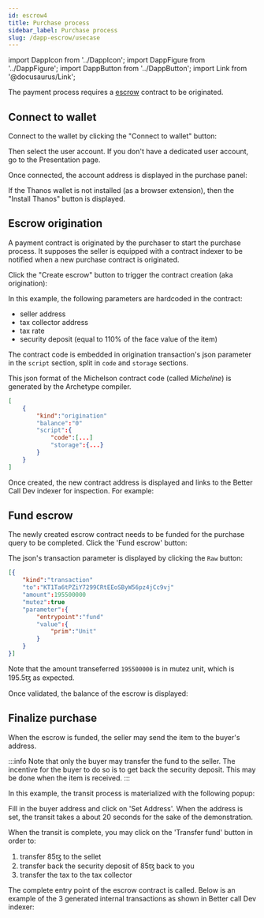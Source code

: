 ```yaml
---
id: escrow4
title: Purchase process
sidebar_label: Purchase process
slug: /dapp-escrow/usecase
---
```


import DappIcon from '../DappIcon';
import DappFigure from '../DappFigure';
import DappButton from '../DappButton';
import Link from '@docusaurus/Link';

The payment process requires a <a href='https://en.wikipedia.org/wiki/Escrow'>escrow</a> contract to be originated.

## Connect to wallet

Connect to the wallet by clicking the "Connect to wallet" button:

<DappFigure img='escrow-connect1.png' width='35%'/>

Then select the user account. If you don't have a dedicated user account, go to the <Link to="/docs/dapp-game/presentation#create-a-user-account">Presentation</Link> page.

Once connected, the account address is displayed in the purchase panel:

<DappFigure img='escrow-connect2.png' width='80%'/>

If the Thanos wallet is not installed (as a browser extension), then the "Install Thanos" button is displayed.

## Escrow origination

A payment contract is originated by the purchaser to start the purchase process. It supposes the seller is equipped with a contract indexer to be notified when a new purchase contract is originated.

Click the "Create escrow" button to trigger the contract creation (aka origination):

<DappFigure img='escrow-origination.png' width='100%'/>

In this example, the following parameters are hardcoded in the contract:
* seller address
* tax collector address
* tax rate
* security deposit (equal to 110% of the face value of the item)

The contract code is embedded in origination transaction's json parameter in the `script` section, split in `code` and `storage` sections.

This json format of the <Link to='/docs/dapp-tools/tezos#micheslon'>Michelson</Link> contract code (called *Micheline*) is <Link to='/docs/dapp-escrow/compilation'>generated</Link> by the <Link to='/docs/dapp-tools/archetype'>Archetype</Link> compiler.

```json
[
    {
        "kind":"origination"
        "balance":"0"
        "script":{
            "code":[...]
            "storage":{...}
        }
    }
]
```

Once created, the new contract address is displayed and links to the <Link to='docs/dapp-tools/bcd'>Better Call Dev</Link> indexer for inspection. For example:

<DappFigure img='escrow-origination2.png' width='100%'/>

## Fund escrow

The newly created escrow contract needs to be funded for the purchase query to be completed. Click the 'Fund escrow' button:

<DappFigure img='escrow-fund.png' width='100%'/>

The json's transaction parameter is displayed by clicking the `Raw` button:

```json
[{
    "kind":"transaction"
    "to":"KT1Ta6tPZiY7299CRtEEoSByW56pz4jCc9vj"
    "amount":195500000
    "mutez":true
    "parameter":{
        "entrypoint":"fund"
        "value":{
            "prim":"Unit"
        }
    }
}]
```

Note that the amount transeferred `195500000` is in mutez unit, which is 195.5ꜩ as expected.

Once validated, the balance of the escrow is displayed:

<DappFigure img='escrow-fund2.png' width='100%'/>

## Finalize purchase

When the escrow is funded, the seller may send the item to the buyer's address.

:::info
Note that only the buyer may transfer the fund to the seller. The incentive for the buyer to do so is to get back the security deposit. This may be done when the item is received.
:::

In this example, the transit process is materialized with the following popup:

<DappFigure img='escrow-transfer.png' width='50%'/>

Fill in the buyer address and click on 'Set Address'. When the address is set, the transit takes a about 20 seconds for the sake of the demonstration.

When the transit is complete, you may click on the 'Transfer fund' button in order to:
1. transfer 85ꜩ to the sellet
2. transfer back the security deposit of 85ꜩ back to you
3. transfer the tax to the tax collector

<DappFigure img='escrow-transfer2.png' width='100%'/>

The <Link to='docs/dapp-escrow/interface#complete'>complete</Link> entry point of the escrow contract is called. Below is an example of the 3 generated internal transactions as shown in <Link to='docs/dapp-tools/bcd'>Better call Dev</Link> indexer:

<DappFigure img='escrow-transfer3.png' width='100%'/>

<DappButton url='https://better-call.dev/delphinet/opg/ooBNEg5t2UeoHcBkC32GgNjUVvbracxnhGvD5nmyBuL1efFgDMQ/contents' txt="open in BCD" />






